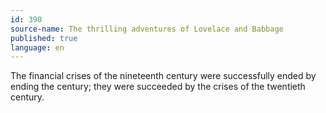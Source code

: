 ```yaml
---
id: 390
source-name: The thrilling adventures of Lovelace and Babbage
published: true
language: en
---
```

The financial crises of the nineteenth century were successfully ended by ending the century; they were succeeded by the crises of the twentieth century.

